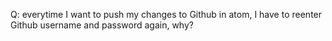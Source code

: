 Q: everytime I want to push my changes to Github in atom, I have to reenter Github username and password again, why?
